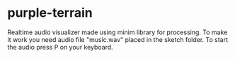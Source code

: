 # purple-terrain
Realtime audio visualizer made using minim library for processing. To make it work you need audio file "music.wav" placed in the sketch folder. To start the audio press P on your keyboard.
